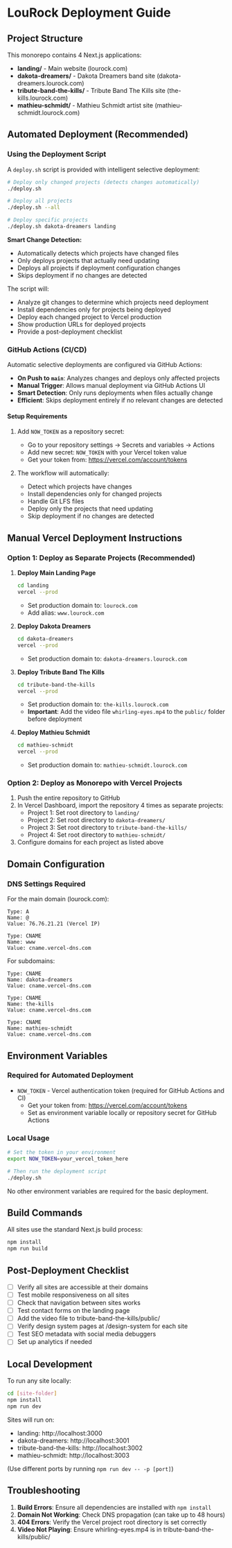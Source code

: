 # LouRock Deployment Guide

## Project Structure

This monorepo contains 4 Next.js applications:
- **landing/** - Main website (lourock.com)
- **dakota-dreamers/** - Dakota Dreamers band site (dakota-dreamers.lourock.com)
- **tribute-band-the-kills/** - Tribute Band The Kills site (the-kills.lourock.com)  
- **mathieu-schmidt/** - Mathieu Schmidt artist site (mathieu-schmidt.lourock.com)

## Automated Deployment (Recommended)

### Using the Deployment Script

A `deploy.sh` script is provided with intelligent selective deployment:

```bash
# Deploy only changed projects (detects changes automatically)
./deploy.sh

# Deploy all projects
./deploy.sh --all

# Deploy specific projects
./deploy.sh dakota-dreamers landing
```

**Smart Change Detection:**
- Automatically detects which projects have changed files
- Only deploys projects that actually need updating
- Deploys all projects if deployment configuration changes
- Skips deployment if no changes are detected

The script will:
- Analyze git changes to determine which projects need deployment
- Install dependencies only for projects being deployed
- Deploy each changed project to Vercel production
- Show production URLs for deployed projects
- Provide a post-deployment checklist

### GitHub Actions (CI/CD)

Automatic selective deployments are configured via GitHub Actions:

- **On Push to `main`**: Analyzes changes and deploys only affected projects
- **Manual Trigger**: Allows manual deployment via GitHub Actions UI
- **Smart Detection**: Only runs deployments when files actually change
- **Efficient**: Skips deployment entirely if no relevant changes are detected

#### Setup Requirements

1. Add `NOW_TOKEN` as a repository secret:
   - Go to your repository settings → Secrets and variables → Actions
   - Add new secret: `NOW_TOKEN` with your Vercel token value
   - Get your token from: https://vercel.com/account/tokens

2. The workflow will automatically:
   - Detect which projects have changes
   - Install dependencies only for changed projects
   - Handle Git LFS files
   - Deploy only the projects that need updating
   - Skip deployment if no changes are detected

## Manual Vercel Deployment Instructions

### Option 1: Deploy as Separate Projects (Recommended)

1. **Deploy Main Landing Page**
   ```bash
   cd landing
   vercel --prod
   ```
   - Set production domain to: `lourock.com`
   - Add alias: `www.lourock.com`

2. **Deploy Dakota Dreamers**
   ```bash
   cd dakota-dreamers
   vercel --prod
   ```
   - Set production domain to: `dakota-dreamers.lourock.com`

3. **Deploy Tribute Band The Kills**
   ```bash
   cd tribute-band-the-kills
   vercel --prod
   ```
   - Set production domain to: `the-kills.lourock.com`
   - **Important**: Add the video file `whirling-eyes.mp4` to the `public/` folder before deployment

4. **Deploy Mathieu Schmidt**
   ```bash
   cd mathieu-schmidt
   vercel --prod
   ```
   - Set production domain to: `mathieu-schmidt.lourock.com`

### Option 2: Deploy as Monorepo with Vercel Projects

1. Push the entire repository to GitHub
2. In Vercel Dashboard, import the repository 4 times as separate projects:
   - Project 1: Set root directory to `landing/`
   - Project 2: Set root directory to `dakota-dreamers/`
   - Project 3: Set root directory to `tribute-band-the-kills/`
   - Project 4: Set root directory to `mathieu-schmidt/`
3. Configure domains for each project as listed above

## Domain Configuration

### DNS Settings Required

For the main domain (lourock.com):
```
Type: A
Name: @
Value: 76.76.21.21 (Vercel IP)

Type: CNAME
Name: www
Value: cname.vercel-dns.com
```

For subdomains:
```
Type: CNAME
Name: dakota-dreamers
Value: cname.vercel-dns.com

Type: CNAME
Name: the-kills
Value: cname.vercel-dns.com

Type: CNAME
Name: mathieu-schmidt
Value: cname.vercel-dns.com
```

## Environment Variables

### Required for Automated Deployment

- `NOW_TOKEN` - Vercel authentication token (required for GitHub Actions and CI)
  - Get your token from: https://vercel.com/account/tokens
  - Set as environment variable locally or repository secret for GitHub Actions

### Local Usage

```bash
# Set the token in your environment
export NOW_TOKEN=your_vercel_token_here

# Then run the deployment script
./deploy.sh
```

No other environment variables are required for the basic deployment.

## Build Commands

All sites use the standard Next.js build process:
```bash
npm install
npm run build
```

## Post-Deployment Checklist

- [ ] Verify all sites are accessible at their domains
- [ ] Test mobile responsiveness on all sites
- [ ] Check that navigation between sites works
- [ ] Test contact forms on the landing page
- [ ] Add the video file to tribute-band-the-kills/public/
- [ ] Verify design system pages at /design-system for each site
- [ ] Test SEO metadata with social media debuggers
- [ ] Set up analytics if needed

## Local Development

To run any site locally:
```bash
cd [site-folder]
npm install
npm run dev
```

Sites will run on:
- landing: http://localhost:3000
- dakota-dreamers: http://localhost:3001
- tribute-band-the-kills: http://localhost:3002
- mathieu-schmidt: http://localhost:3003

(Use different ports by running `npm run dev -- -p [port]`)

## Troubleshooting

1. **Build Errors**: Ensure all dependencies are installed with `npm install`
2. **Domain Not Working**: Check DNS propagation (can take up to 48 hours)
3. **404 Errors**: Verify the Vercel project root directory is set correctly
4. **Video Not Playing**: Ensure whirling-eyes.mp4 is in tribute-band-the-kills/public/